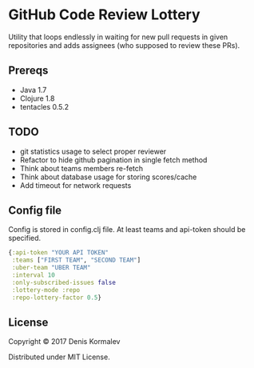 GitHub Code Review Lottery
==========================
Utility that loops endlessly in waiting for new pull requests in given repositories and adds assignees (who supposed to review these PRs).

Prereqs
-------
* Java 1.7
* Clojure 1.8
* tentacles 0.5.2

TODO
----
* git statistics usage to select proper reviewer
* Refactor to hide github pagination in single fetch method
* Think about teams members re-fetch
* Think about database usage for storing scores/cache
* Add timeout for network requests

Config file
-----------
Config is stored in config.clj file.
At least teams and api-token should be specified.
```clojure
{:api-token "YOUR API TOKEN"
 :teams ["FIRST TEAM", "SECOND TEAM"]
 :uber-team "UBER TEAM"
 :interval 10
 :only-subscribed-issues false
 :lottery-mode :repo
 :repo-lottery-factor 0.5}
```

License
-------
Copyright © 2017 Denis Kormalev

Distributed under MIT License.
